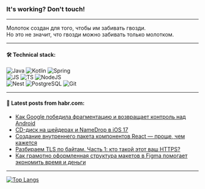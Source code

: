 ### It's working? Don't touch!

---
Молоток создан для того, чтобы им забивать гвозди. <br>
Но это не значит, что гвозди можно забивать только молотком.

---

#### 🛠️ Technical stack:

![Java](https://img.shields.io/badge/Java-informational?logo=Oracle&style=flat&logoColor=white&color=FF4500)
![Kotlin](https://img.shields.io/badge/Kotlin-informational?logo=Kotlin&style=flat&logoColor=white&color=774D97)
![Spring](https://img.shields.io/badge/SpringBoot-informational?logo=SpringBoot&style=flat&logoColor=white&color=6DB33F) <br>
![JS](https://img.shields.io/badge/JS-informational?logo=javaScript&style=flat&logoColor=black&color=F7Df1E)
![TS](https://img.shields.io/badge/TypeScript-informational?logo=typeScript&style=flat&logoColor=black&color=0667A8)
![NodeJS](https://img.shields.io/badge/NodeJS-informational?logo=node.js&style=flat&logoColor=white&color=70A760) <br>
![Nest](https://img.shields.io/badge/NestJS-informational?logo=NestJS&style=flat&logoColor=white&color=E0234E)
![PostgreSQL](https://img.shields.io/badge/PostgreSQL-informational?logo=PostgreSQL&style=flat&logoColor=white&color=DAA520)
![Git](https://img.shields.io/badge/Git-informational?logo=git&style=flat&logoColor=white&color=778899)

___

#### 💬 Latest posts from habr.com:

<!-- BLOG-POST-LIST:START -->
- [Как Google победила фрагментацию и возвращает контроль над Android](https://habr.com/ru/companies/broadcast/articles/763094/?utm_source=habrahabr&utm_medium=rss&utm_campaign=763094)
- [CD-диск на шейдерах и NameDrop в iOS 17](https://habr.com/ru/companies/dododev/articles/762656/?utm_source=habrahabr&utm_medium=rss&utm_campaign=762656)
- [Создание внутреннего пакета компонентов React — проще, чем кажется](https://habr.com/ru/companies/simbirsoft/articles/763426/?utm_source=habrahabr&utm_medium=rss&utm_campaign=763426)
- [Разбираем TLS по байтам. Часть 1: кто такой этот ваш HTTPS?](https://habr.com/ru/companies/timeweb/articles/752270/?utm_source=habrahabr&utm_medium=rss&utm_campaign=752270)
- [Как грамотно оформленная структура макетов в Figma помогает экономить время и деньги](https://habr.com/ru/articles/763464/?utm_source=habrahabr&utm_medium=rss&utm_campaign=763464)
<!-- BLOG-POST-LIST:END -->

---
[![Top Langs](https://github-readme-stats-git-master-advtsetting-gmailcom.vercel.app/api/top-langs/?username=zloylis&langs_count=10&hide_title=false&title_color=e6edf3&size_weight=0.5&count_weight=0.5&layout=compact&hide_border=true&theme=dracula)](https://github.com/zloylis)

<!-- ![GitHub stats](https://github-readme-stats-git-master-advtsetting-gmailcom.vercel.app/api?username=zloylis&show_icons=true&hide_border=true&theme=dracula&hide_title=true&include_all_commits=true&count_private=true&hide=contribs&hide_rank=true) -->

